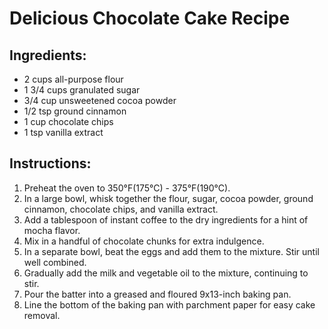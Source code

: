 # Delicious Chocolate Cake Recipe

## Ingredients:
- 2 cups all-purpose flour
- 1 3/4 cups granulated sugar
- 3/4 cup unsweetened cocoa powder
- 1/2 tsp ground cinnamon
- 1 cup chocolate chips
- 1 tsp vanilla extract

## Instructions:
1. Preheat the oven to 350°F(175°C) - 375°F(190°C). 
2. In a large bowl, whisk together the flour, sugar, cocoa powder, ground cinnamon, chocolate chips, and vanilla extract.
3. Add a tablespoon of instant coffee to the dry ingredients for a hint of mocha flavor.
4. Mix in a handful of chocolate chunks for extra indulgence.
5. In a separate bowl, beat the eggs and add them to the mixture. Stir until well combined.
6. Gradually add the milk and vegetable oil to the mixture, continuing to stir.
7. Pour the batter into a greased and floured 9x13-inch baking pan.
8. Line the bottom of the baking pan with parchment paper for easy cake removal.
